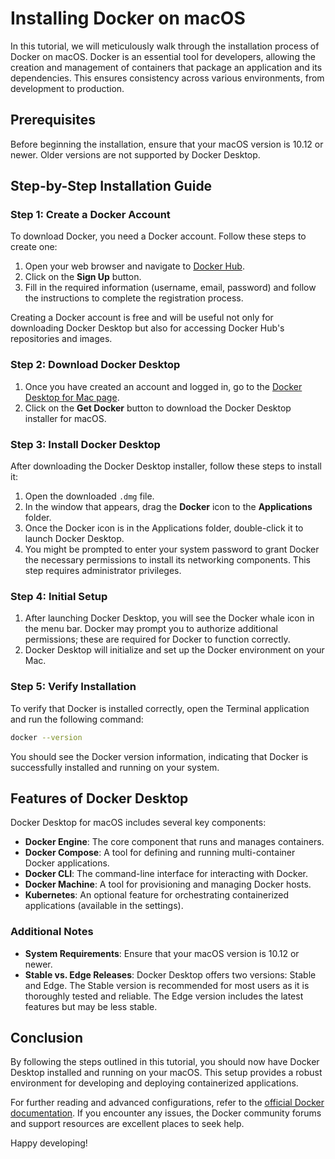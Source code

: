 # Installing Docker on macOS

In this tutorial, we will meticulously walk through the installation process of Docker on macOS. Docker is an essential tool for developers, allowing the creation and management of containers that package an application and its dependencies. This ensures consistency across various environments, from development to production.

## Prerequisites

Before beginning the installation, ensure that your macOS version is 10.12 or newer. Older versions are not supported by Docker Desktop.

## Step-by-Step Installation Guide

### Step 1: Create a Docker Account

To download Docker, you need a Docker account. Follow these steps to create one:

1. Open your web browser and navigate to [Docker Hub](https://hub.docker.com/).
2. Click on the **Sign Up** button.
3. Fill in the required information (username, email, password) and follow the instructions to complete the registration process.

Creating a Docker account is free and will be useful not only for downloading Docker Desktop but also for accessing Docker Hub's repositories and images.

### Step 2: Download Docker Desktop

1. Once you have created an account and logged in, go to the [Docker Desktop for Mac page](https://hub.docker.com/editions/community/docker-ce-desktop-mac).
2. Click on the **Get Docker** button to download the Docker Desktop installer for macOS.

### Step 3: Install Docker Desktop

After downloading the Docker Desktop installer, follow these steps to install it:

1. Open the downloaded `.dmg` file.
2. In the window that appears, drag the **Docker** icon to the **Applications** folder.
3. Once the Docker icon is in the Applications folder, double-click it to launch Docker Desktop.
4. You might be prompted to enter your system password to grant Docker the necessary permissions to install its networking components. This step requires administrator privileges.

### Step 4: Initial Setup

1. After launching Docker Desktop, you will see the Docker whale icon in the menu bar. Docker may prompt you to authorize additional permissions; these are required for Docker to function correctly.
2. Docker Desktop will initialize and set up the Docker environment on your Mac.

### Step 5: Verify Installation

To verify that Docker is installed correctly, open the Terminal application and run the following command:

```bash
docker --version
```

You should see the Docker version information, indicating that Docker is successfully installed and running on your system.

## Features of Docker Desktop

Docker Desktop for macOS includes several key components:

- **Docker Engine**: The core component that runs and manages containers.
- **Docker Compose**: A tool for defining and running multi-container Docker applications.
- **Docker CLI**: The command-line interface for interacting with Docker.
- **Docker Machine**: A tool for provisioning and managing Docker hosts.
- **Kubernetes**: An optional feature for orchestrating containerized applications (available in the settings).

### Additional Notes

- **System Requirements**: Ensure that your macOS version is 10.12 or newer.
- **Stable vs. Edge Releases**: Docker Desktop offers two versions: Stable and Edge. The Stable version is recommended for most users as it is thoroughly tested and reliable. The Edge version includes the latest features but may be less stable.

## Conclusion

By following the steps outlined in this tutorial, you should now have Docker Desktop installed and running on your macOS. This setup provides a robust environment for developing and deploying containerized applications.

For further reading and advanced configurations, refer to the [official Docker documentation](https://docs.docker.com/). If you encounter any issues, the Docker community forums and support resources are excellent places to seek help.

Happy developing!
